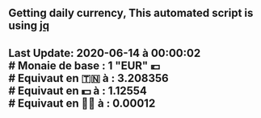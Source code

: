 ## Getting daily currency, This automated script is using [jq](https://stedolan.github.io/jq/)
## Last Update:  2020-06-14 à 00:00:02 </br># Monaie de base : 1 "EUR" 💶 </br> # Equivaut en 🇹🇳 à :  3.208356 </br> # Equivaut en 💵 à : 1.12554</br> # Equivaut en 🐱‍💻 à :  0.00012
